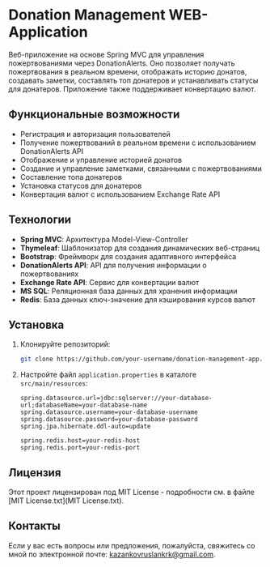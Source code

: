 # Donation Management WEB-Application

Веб-приложение на основе Spring MVC для управления пожертвованиями через DonationAlerts. Оно позволяет получать пожертвования в реальном времени, отображать историю донатов, создавать заметки, составлять топ донатеров и устанавливать статусы для донатеров. Приложение также поддерживает конвертацию валют.

## Функциональные возможности

- Регистрация и авторизация пользователей
- Получение пожертвований в реальном времени с использованием DonationAlerts API
- Отображение и управление историей донатов
- Создание и управление заметками, связанными с пожертвованиями
- Составление топа донатеров
- Установка статусов для донатеров
- Конвертация валют с использованием Exchange Rate API

## Технологии

- **Spring MVC**: Архитектура Model-View-Controller
- **Thymeleaf**: Шаблонизатор для создания динамических веб-страниц
- **Bootstrap**: Фреймворк для создания адаптивного интерфейса
- **DonationAlerts API**: API для получения информации о пожертвованиях
- **Exchange Rate API**: Сервис для конвертации валют
- **MS SQL**: Реляционная база данных для хранения информации
- **Redis**: База данных ключ-значение для кэширования курсов валют

## Установка

1. Клонируйте репозиторий:
    ```bash
    git clone https://github.com/your-username/donation-management-app.git
    ```
2. Настройте файл `application.properties` в каталоге `src/main/resources`:
    ```properties
    spring.datasource.url=jdbc:sqlserver://your-database-url;databaseName=your-database-name
    spring.datasource.username=your-database-username
    spring.datasource.password=your-database-password
    spring.jpa.hibernate.ddl-auto=update

    spring.redis.host=your-redis-host
    spring.redis.port=your-redis-port
    ```
    
## Лицензия

Этот проект лицензирован под MIT License - подробности см. в файле [MIT License.txt](MIT License.txt).

## Контакты

Если у вас есть вопросы или предложения, пожалуйста, свяжитесь со мной по электронной почте: [kazankovruslankrk@gmail.com](mailto:kazankovruslankrk@gmail.com).
